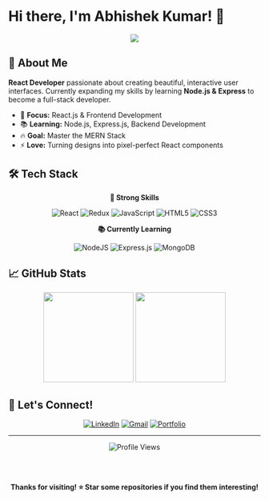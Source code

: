 # Hi there, I'm Abhishek Kumar! 👋

<div align="center">
  <img src="https://readme-typing-svg.herokuapp.com/?lines=React.js+Developer;Learning+Node.js+%26+Express;Building+Amazing+UIs&font=Fira%20Code&center=true&width=380&height=50&color=f75c7e&vCenter=true&size=22">
</div>

## 🚀 About Me

**React Developer** passionate about creating beautiful, interactive user interfaces. Currently expanding my skills by learning **Node.js & Express** to become a full-stack developer.

- 🎯 **Focus:** React.js & Frontend Development
- 📚 **Learning:** Node.js, Express.js, Backend Development
- 🔥 **Goal:** Master the MERN Stack
- ⚡ **Love:** Turning designs into pixel-perfect React components

## 🛠️ Tech Stack

<div align="center">

**💪 Strong Skills**

![React](https://img.shields.io/badge/react-%2320232a.svg?style=for-the-badge&logo=react&logoColor=%2361DAFB)
![Redux](https://img.shields.io/badge/redux-%23593d88.svg?style=for-the-badge&logo=redux&logoColor=white)
![JavaScript](https://img.shields.io/badge/javascript-%23323330.svg?style=for-the-badge&logo=javascript&logoColor=%23F7DF1E)
![HTML5](https://img.shields.io/badge/html5-%23E34F26.svg?style=for-the-badge&logo=html5&logoColor=white)
![CSS3](https://img.shields.io/badge/css3-%231572B6.svg?style=for-the-badge&logo=css3&logoColor=white)

**📚 Currently Learning**

![NodeJS](https://img.shields.io/badge/node.js-6DA55F?style=for-the-badge&logo=node.js&logoColor=white)
![Express.js](https://img.shields.io/badge/express.js-%23404d59.svg?style=for-the-badge&logo=express&logoColor=%2361DAFB)
![MongoDB](https://img.shields.io/badge/MongoDB-%234ea94b.svg?style=for-the-badge&logo=mongodb&logoColor=white)

</div>

## 📈 GitHub Stats

<div align="center">
  <img height="180em" src="https://github-readme-stats.vercel.app/api?username=abhishekkumar&show_icons=true&theme=radical&include_all_commits=true&count_private=true"/>
  <img height="180em" src="https://github-readme-stats.vercel.app/api/top-langs/?username=abhishekkumar&layout=compact&langs_count=6&theme=radical"/>
</div>

## 🤝 Let's Connect!

<div align="center">

[![LinkedIn](https://img.shields.io/badge/LinkedIn-%230077B5.svg?style=for-the-badge&logo=linkedin&logoColor=white)](https://www.linkedin.com/in/abhishek-kumar-b4bb491b3/)
[![Gmail](https://img.shields.io/badge/Gmail-D14836?style=for-the-badge&logo=gmail&logoColor=white)](mailto:abhishekkumar141516@gmail.com)
[![Portfolio](https://img.shields.io/badge/Portfolio-%23000000.svg?style=for-the-badge&logo=firefox&logoColor=#FF7139)](https://abhishek-portfolio.com)

</div>

---

<div align="center">
  <img src="https://komarev.com/ghpvc/?username=abhishekkumar&label=Profile%20views&color=0e75b6&style=flat" alt="Profile Views" />
  
  <br/><br/>
  
  **Thanks for visiting! ⭐ Star some repositories if you find them interesting!**
</div>
